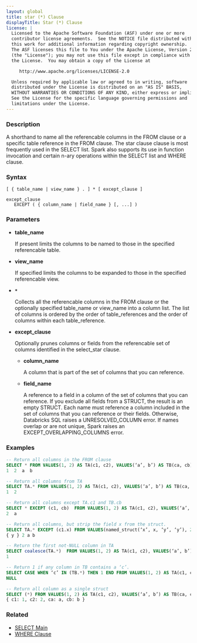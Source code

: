```yaml
---
layout: global
title: star (*) Clause
displayTitle: Star (*) Clause
license: |
  Licensed to the Apache Software Foundation (ASF) under one or more
  contributor license agreements.  See the NOTICE file distributed with
  this work for additional information regarding copyright ownership.
  The ASF licenses this file to You under the Apache License, Version 2.0
  (the "License"); you may not use this file except in compliance with
  the License.  You may obtain a copy of the License at

     http://www.apache.org/licenses/LICENSE-2.0

  Unless required by applicable law or agreed to in writing, software
  distributed under the License is distributed on an "AS IS" BASIS,
  WITHOUT WARRANTIES OR CONDITIONS OF ANY KIND, either express or implied.
  See the License for the specific language governing permissions and
  limitations under the License.
---
```


### Description

A shorthand to name all the referencable columns in the FROM clause or a specific table reference in the FROM clause.
The star clause clause is most frequently used in the SELECT list.
Spark also supports its use in function invocation and certain n-ary operations within the SELECT list and WHERE clause.

### Syntax

```
[ { table_name | view_name } . ] * [ except_clause ]

except_clause
   EXCEPT ( { column_name | field_name } [, ...] )
```

### Parameters

* **table_name**

  If present limits the columns to be named to those in the specified referencable table.

* **view_name**

  If specified limits the columns to be expanded to those in the specified referencable view.

* **`*`**

  Collects all the referencable columns in the FROM clause or the optionally specified table_name or view_name into a column list.
  The list of columns is ordered by the order of table_references and the order of columns within each table_reference.

* **except_clause**

  Optionally prunes columns or fields from the referencable set of columns identified in the select_star clause.

  * **column_name**

    A column that is part of the set of columns that you can reference.

  * **field_name**

    A reference to a field in a column of the set of columns that you can reference.
    If you exclude all fields from a STRUCT, the result is an empty STRUCT.
    Each name must reference a column included in the set of columns that you can reference or their fields.
    Otherwise, Databricks SQL raises a UNRESOLVED_COLUMN error. If names overlap or are not unique, Spark raises an EXCEPT_OVERLAPPING_COLUMNS error.

### Examples

```sql
-- Return all columns in the FROM clause
SELECT * FROM VALUES(1, 2) AS TA(c1, c2), VALUES(‘a’, b’) AS TB(ca, cb);
1  2  a  b

-- Return all columns from TA
SELECT TA.* FROM VALUES(1, 2) AS TA(c1, c2), VALUES(‘a’, b’) AS TB(ca, cb);
1  2

-- Return all columns except TA.c1 and TB.cb
SELECT * EXCEPT (c1, cb)  FROM VALUES(1, 2) AS TA(c1, c2), VALUES(‘a’, b’) AS TB(ca, cb);
2  a

-- Return all columns, but strip the field x from the struct.
SELECT TA.* EXCEPT (c1.x) FROM VALUES(named_struct(‘x’, x, ‘y’, ‘y’), 2) AS (c1, c2), VALUES(‘a’, b’) AS TB(ca, cb);
{ y } 2 a b

-- Return the first not-NULL column in TA
SELECT coalesce(TA.*)  FROM VALUES(1, 2) AS TA(c1, c2), VALUES(‘a’, b’) AS TB(ca, cb);
1

-- Return 1 if any column in TB contains a ‘c’.
SELECT CASE WHEN ‘c’ IN (TB.*) THEN 1 END FROM VALUES(1, 2) AS TA(c1, c2), VALUES(‘a’, b’) AS TB(ca, cb);
NULL

-- Return all column as a single struct
SELECT (*) FROM VALUES(1, 2) AS TA(c1, c2), VALUES(‘a’, b’) AS TB(ca, cb);
{ c1: 1, c2: 2, ca: a, cb: b }
```

### Related

* [SELECT Main](sql-ref-syntax-qry-select.html)
* [WHERE Clause](sql-ref-syntax-qry-select-where.html)
